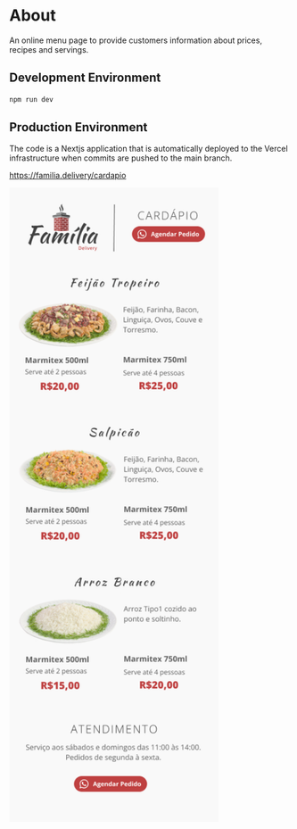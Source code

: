 # About

An online menu page to provide customers information about prices, recipes and servings.

## Development Environment

```bash
npm run dev
```

## Production Environment

The code is a Nextjs application that is automatically deployed to the Vercel infrastructure when commits are pushed to the main branch.

https://familia.delivery/cardapio

[<img src="graphics/screenshot.png" width="375"/>](graphics/screenshot.png)
